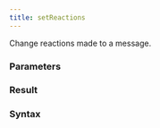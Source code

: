```yaml
---
title: setReactions
---
```


Change reactions made to a message.


### Parameters 



### Result 



### Syntax





